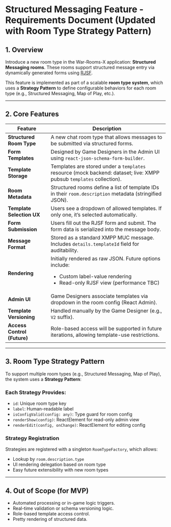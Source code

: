 # Structured Messaging Feature - Requirements Document (Updated with Room Type Strategy Pattern)

## 1. Overview
Introduce a new room type in the War-Rooms-X application: **Structured Messaging rooms**. These rooms support structured message entry via dynamically generated forms using [RJSF](https://github.com/rjsf-team/react-jsonschema-form).

This feature is implemented as part of a scalable **room type system**, which uses a **Strategy Pattern** to define configurable behaviors for each room type (e.g., Structured Messaging, Map of Play, etc.).

---

## 2. Core Features

| Feature | Description |
|--------|-------------|
| **Structured Room Type** | A new chat room type that allows messages to be submitted via structured forms. |
| **Form Templates** | Designed by Game Designers in the Admin UI using `react-json-schema-form-builder`. |
| **Template Storage** | Templates are stored under a `templates` resource (mock backend: dataset; live: XMPP pubsub `templates` collection). |
| **Room Metadata** | Structured rooms define a list of template IDs in their `room.description` metadata (stringified JSON). |
| **Template Selection UX** | Users see a dropdown of allowed templates. If only one, it’s selected automatically. |
| **Form Submission** | Users fill out the RJSF form and submit. The form data is serialized into the message body. |
| **Message Format** | Stored as a standard XMPP MUC message. Includes `details.templateId` field for auditability. |
| **Rendering** | Initially rendered as raw JSON. Future options include: <ul><li>Custom label-value rendering</li><li>Read-only RJSF view (performance TBC)</li></ul> |
| **Admin UI** | Game Designers associate templates via dropdown in the room config (React Admin). |
| **Template Versioning** | Handled manually by the Game Designer (e.g., `V2` suffix). |
| **Access Control (Future)** | Role-based access will be supported in future iterations, allowing template-use restrictions. |

---

## 3. Room Type Strategy Pattern

To support multiple room types (e.g., Structured Messaging, Map of Play), the system uses a **Strategy Pattern**:

### Each Strategy Provides:
- `id`: Unique room type key
- `label`: Human-readable label
- `isConfigValid(config: any)`: Type guard for room config
- `renderShow(config)`: ReactElement for read-only admin view
- `renderEdit(config, onChange)`: ReactElement for editing config

### Strategy Registration
Strategies are registered with a singleton `RoomTypeFactory`, which allows:
- Lookup by `room.description.type`
- UI rendering delegation based on room type
- Easy future extensibility with new room types

---

## 4. Out of Scope (for MVP)
- Automated processing or in-game logic triggers.
- Real-time validation or schema versioning logic.
- Role-based template access control.
- Pretty rendering of structured data.